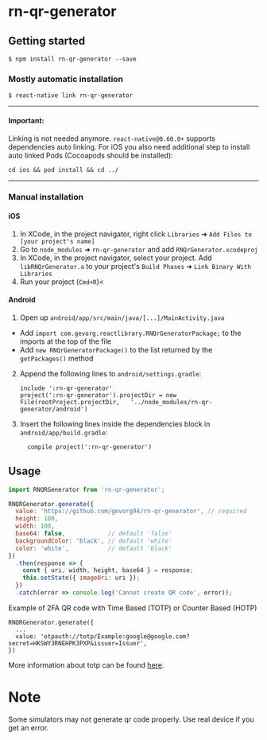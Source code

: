 
# rn-qr-generator

## Getting started

`$ npm install rn-qr-generator --save`

### Mostly automatic installation

`$ react-native link rn-qr-generator`

---

#### Important:
Linking is not needed anymore. ``react-native@0.60.0+`` supports dependencies auto linking.
For iOS you also need additional step to install auto linked Pods (Cocoapods should be installed):
``` 
cd ios && pod install && cd ../
```
___

### Manual installation


#### iOS

1. In XCode, in the project navigator, right click `Libraries` ➜ `Add Files to [your project's name]`
2. Go to `node_modules` ➜ `rn-qr-generator` and add `RNQrGenerator.xcodeproj`
3. In XCode, in the project navigator, select your project. Add `libRNQrGenerator.a` to your project's `Build Phases` ➜ `Link Binary With Libraries`
4. Run your project (`Cmd+R`)<

#### Android

1. Open up `android/app/src/main/java/[...]/MainActivity.java`
  - Add `import com.gevorg.reactlibrary.RNQrGeneratorPackage;` to the imports at the top of the file
  - Add `new RNQrGeneratorPackage()` to the list returned by the `getPackages()` method
2. Append the following lines to `android/settings.gradle`:
  	```
  	include ':rn-qr-generator'
  	project(':rn-qr-generator').projectDir = new File(rootProject.projectDir, 	'../node_modules/rn-qr-generator/android')
  	```
3. Insert the following lines inside the dependencies block in `android/app/build.gradle`:
  	```
      compile project(':rn-qr-generator')
  	```


## Usage
```javascript
import RNQRGenerator from 'rn-qr-generator';

RNQRGenerator.generate({
  value: 'https://github.com/gevorg94/rn-qr-generator', // required
  height: 100,
  width: 100,
  base64: false,            // default 'false'
  backgroundColor: 'black', // default 'white'
  color: 'white',           // default 'black'
})
  .then(response => {
    const { uri, width, height, base64 } = response;
    this.setState({ imageUri: uri });
  })
  .catch(error => console.log('Cannot create QR code', error));
```

Example of 2FA QR code with Time Based (TOTP) or Counter Based (HOTP)

```
RNQRGenerator.generate({
  ...
  value: 'otpauth://totp/Example:google@google.com?secret=HKSWY3RNEHPK3PXP&issuer=Issuer',
})
```

More information about totp can be found [here](https://github.com/google/google-authenticator/wiki/Key-Uri-Format).

# Note
Some simulators may not generate qr code properly. Use real device if you get an error.
